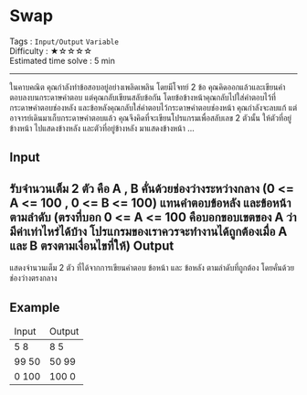 Swap
====================
Tags : `Input/Output` `Variable`<br>
Difficulty : &#9733;&#9734;&#9734;&#9734;&#9734;<br>
Estimated time solve : 5 min<br>

- - -

ในคาบคณิต คุณกำลังทำข้อสอบอยู่อย่างเพลิดเพลิน โดยมีโจทย์ 2 ข้อ คุณคิดออกแล้วและเขียนคำตอบลงบนกระดาษคำตอบ แต่คุณกลับเขียนสลับข้อกัน โดยข้อข้างหน้าคุณกลับไปใส่คำตอบไว้ที่กระดาษคำตอบช่องหลัง และข้อหลังคุณกลับใส่คำตอบไว้กระดาษคำตอบช่องหน้า คุณกำลังจะลบแก้ แต่อาจารย์เดินมาเก็บกระดาษคำตอบแล้ว คุณจึงคิดที่จะเขียนโปรแกรมเพื่อสลับเลข 2 ตัวนั้น ให้ตัวที่อยู่ข้างหน้า ไปแสดงข้างหลัง และตัวที่อยู่ข้างหลัง มาแสดงข้างหน้า ...

Input
-----
รับจำนวนเต็ม 2 ตัว คือ A , B คั่นด้วยช่องว่างระหว่างกลาง (0 <= A <= 100 , 0 <= B <= 100) แทนคำตอบข้อหลัง และข้อหน้าตามลำดับ
(ตรงที่บอก 0 <= A <= 100 คือบอกขอบเขตของ A ว่ามีค่าเท่าไหร่ได้บ้าง โปรแกรมของเราควรจะทำงานได้ถูกต้องเมื่อ A และ B ตรงตามเงื่อนไขที่ให้)
Output
------
แสดงจำนวนเต็ม 2 ตัว ที่ได้จากการเขียนคำตอบ ข้อหน้า และ ข้อหลัง ตามลำดับที่ถูกต้อง โดยคั่นด้วยช่องว่างตรงกลาง

Example
-------
<table><thead><td>Input</td><td>Output</td></thead>
<tr>
<td>5 8</td>
<td>8 5</td>
</tr>
<tr>
<td>99 50</td>
<td>50 99</td>
</tr>
<tr>
<td>0 100</td>
<td>100 0</td>
</tr>
</table>

